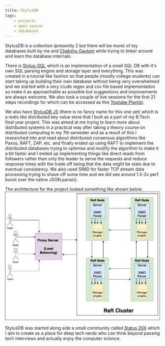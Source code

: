 ```yaml
---
title: StylusDB
tags:
    - projects
    - open source
    - databases
---
```


StylusDB is a collection (presently 2 but there will be more) of toy databases built by me and [Chakshu Gautam](https://github.com/ChakshuGautam) while trying to tinker around and learn the database internals.

There is [Stylus-SQL](https://github.com/ChakshuGautam/stylusdb-sql) which is an implementation of a small SQL DB with it's own SQL parsing engine and storage layer and everything. This was created in a tutorial like fashion so that people (mostly college students) can start taking up building their own database without being very overwhelmed and we started with a very crude regex and csv file based implementation so make it as approachable as possible but suggestions and improvements are always welcome.
We also took a couple of live sessions for the first 21 steps recordings for which can be accessed as this [Youtube Playlist](https://youtube.com/playlist?list=PL8CVpW1i0uq7BeT_dR-oGHJsgO5hkcwf4&si=V-H_hJZGEeuU7Wls).

We also have [StylusDB JS](https://github.com/ChakshuGautam/stylusdb-js) (there is no fancy name for this one yet) which is a redis like distributed key value store that I built as a part of my B.Tech. final year project. This was aimed at me trying to learn more about distributed systems in a practical way after taking a theory course on distributed computing in my 7th semester and as a result of this I researched into and read about distributed consensus algorithms like Paxos, RAFT, ZAP, etc. and finally ended up using RAFT to implement the distributed databases trying to opitmise and modify the algorithm to make it a bit faster and I ended up implementing things like direct reads from followers rather than only the leader to serve the requests and reduce response times with the trade off being that the data might be stale due to eventual consistency. We also used SIMD for faster TCP stream data processing trying to shave off some time and we did see around 1.5-2x perf boost over the native JSON.parse().

The architecture for the project looked something like shown below.
![StylusDB JS Architecture](../images/stylus-js-arch.png)

StylusDB was started along side a small community called [Status 20X](https://www.status20x.in/) which I aim to create as a place for deep tech nerds who can think beyond passing tech interviews and actually enjoy the computer science.